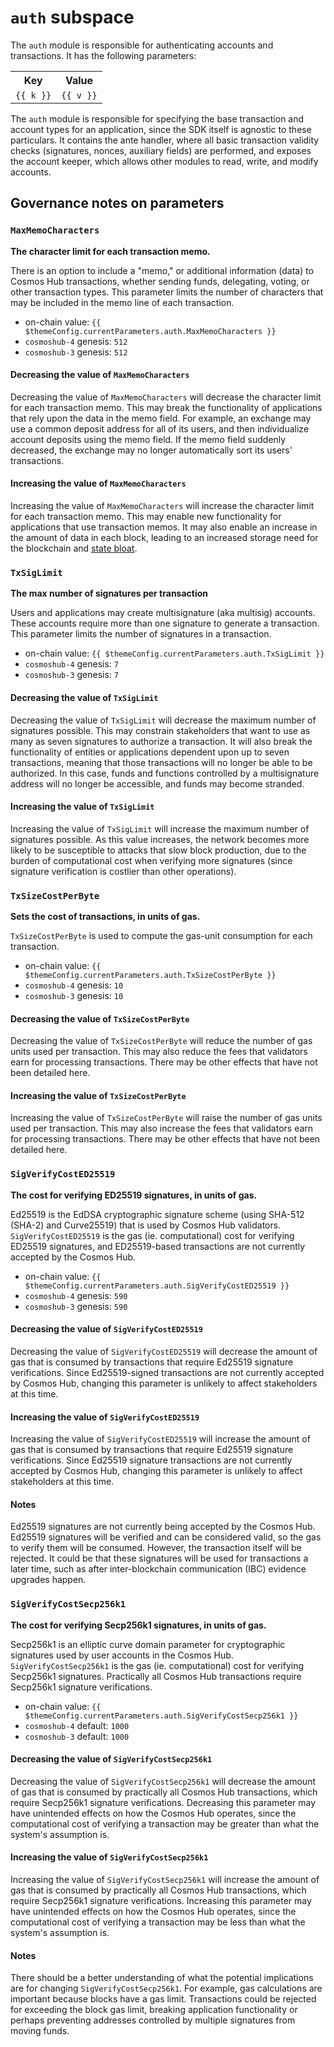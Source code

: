 # `auth` subspace

The `auth` module is responsible for authenticating accounts and transactions. It has the following parameters:

<table>
    <tr>
        <th>Key</th>
        <th>Value</th>
    </tr>
    <tr v-for="(v,k) in $themeConfig.currentParameters.auth">
        <td><a :href="'#'+k"><code>{{ k }}</code></a></td>
        <td><code>{{ v }}</code></td>
    </tr>
</table>

The `auth` module is responsible for specifying the base transaction and account types for an application, since the SDK itself is agnostic to these particulars. It contains the ante handler, where all basic transaction validity checks (signatures, nonces, auxiliary fields) are performed, and exposes the account keeper, which allows other modules to read, write, and modify accounts.

## Governance notes on parameters

### `MaxMemoCharacters`

**The character limit for each transaction memo.**

There is an option to include a "memo," or additional information (data) to Cosmos Hub transactions, whether sending funds, delegating, voting, or other transaction types. This parameter limits the number of characters that may be included in the memo line of each transaction.

* on-chain value: `{{ $themeConfig.currentParameters.auth.MaxMemoCharacters }}`
* `cosmoshub-4` genesis: `512`
* `cosmoshub-3` genesis: `512`

#### Decreasing the value of `MaxMemoCharacters`

Decreasing the value of `MaxMemoCharacters` will decrease the character limit for each transaction memo. This may break the functionality of applications that rely upon the data in the memo field. For example, an exchange may use a common deposit address for all of its users, and then individualize account deposits using the memo field. If the memo field suddenly decreased, the exchange may no longer automatically sort its users' transactions.

#### Increasing the value of `MaxMemoCharacters`
<!-- markdown-link-check-disable -->
Increasing the value of `MaxMemoCharacters` will increase the character limit for each transaction memo. This may enable new functionality for applications that use transaction memos. It may also enable an increase in the amount of data in each block, leading to an increased storage need for the blockchain and [state bloat](https://thecontrol.co/state-growth-a-look-at-the-problem-and-its-solutions-6de9d7634b0b).
<!-- markdown-link-check-enable -->
### `TxSigLimit`

**The max number of signatures per transaction**

Users and applications may create multisignature (aka multisig) accounts. These accounts require more than one signature to generate a transaction. This parameter limits the number of signatures in a transaction.

* on-chain value: `{{ $themeConfig.currentParameters.auth.TxSigLimit }}`
* `cosmoshub-4` genesis: `7`
* `cosmoshub-3` genesis: `7`

#### Decreasing the value of `TxSigLimit`

Decreasing the value of `TxSigLimit` will decrease the maximum number of signatures possible. This may constrain stakeholders that want to use as many as seven signatures to authorize a transaction. It will also break the functionality of entities or applications dependent upon up to seven transactions, meaning that those transactions will no longer be able to be authorized. In this case, funds and functions controlled by a multisignature address will no longer be accessible, and funds may become stranded.

#### Increasing the value of `TxSigLimit`

Increasing the value of `TxSigLimit` will increase the maximum number of signatures possible. As this value increases, the network becomes more likely to be susceptible to attacks that slow block production, due to the burden of computational cost when verifying more signatures (since signature verification is costlier than other operations).

### `TxSizeCostPerByte`

**Sets the cost of transactions, in units of gas.**

`TxSizeCostPerByte` is used to compute the gas-unit consumption for each transaction.

* on-chain value: `{{ $themeConfig.currentParameters.auth.TxSizeCostPerByte }}`
* `cosmoshub-4` genesis: `10`
* `cosmoshub-3` genesis: `10`

#### Decreasing the value of `TxSizeCostPerByte`

Decreasing the value of `TxSizeCostPerByte` will reduce the number of gas units used per transaction. This may also reduce the fees that validators earn for processing transactions. There may be other effects that have not been detailed here.

#### Increasing the value of `TxSizeCostPerByte`

Increasing the value of `TxSizeCostPerByte` will raise the number of gas units used per transaction. This may also increase the fees that validators earn for processing transactions. There may be other effects that have not been detailed here.

### `SigVerifyCostED25519`

**The cost for verifying ED25519 signatures, in units of gas.**

Ed25519 is the EdDSA cryptographic signature scheme (using SHA-512 (SHA-2) and Curve25519) that is used by Cosmos Hub validators. `SigVerifyCostED25519` is the gas (ie. computational) cost for verifying ED25519 signatures, and ED25519-based transactions are not currently accepted by the Cosmos Hub.

* on-chain value: `{{ $themeConfig.currentParameters.auth.SigVerifyCostED25519 }}`
* `cosmoshub-4` genesis: `590`
* `cosmoshub-3` genesis: `590`

#### Decreasing the value of `SigVerifyCostED25519`

Decreasing the value of `SigVerifyCostED25519` will decrease the amount of gas that is consumed by transactions that require Ed25519 signature verifications. Since Ed25519-signed transactions are not currently accepted by Cosmos Hub, changing this parameter is unlikely to affect stakeholders at this time.

#### Increasing the value of `SigVerifyCostED25519`

Increasing the value of `SigVerifyCostED25519` will increase the amount of gas that is consumed by transactions that require Ed25519 signature verifications. Since Ed25519 signature transactions are not currently accepted by Cosmos Hub, changing this parameter is unlikely to affect stakeholders at this time.

#### Notes

Ed25519 signatures are not currently being accepted by the Cosmos Hub. Ed25519 signatures will be verified and can be considered valid, so the gas to verify them will be consumed. However, the transaction itself will be rejected. It could be that these signatures will be used for transactions a later time, such as after inter-blockchain communication (IBC) evidence upgrades happen.

### `SigVerifyCostSecp256k1`

**The cost for verifying Secp256k1 signatures, in units of gas.**

Secp256k1 is an elliptic curve domain parameter for cryptographic signatures used by user accounts in the Cosmos Hub. `SigVerifyCostSecp256k1` is the gas (ie. computational) cost for verifying Secp256k1 signatures. Practically all Cosmos Hub transactions require Secp256k1 signature verifications.

* on-chain value: `{{ $themeConfig.currentParameters.auth.SigVerifyCostSecp256k1 }}`
* `cosmoshub-4` default: `1000`
* `cosmoshub-3` default: `1000`

#### Decreasing the value of `SigVerifyCostSecp256k1`

Decreasing the value of `SigVerifyCostSecp256k1` will decrease the amount of gas that is consumed by practically all Cosmos Hub transactions, which require Secp256k1 signature verifications. Decreasing this parameter may have unintended effects on how the Cosmos Hub operates, since the computational cost of verifying a transaction may be greater than what the system's assumption is.

#### Increasing the value of `SigVerifyCostSecp256k1`

Increasing the value of `SigVerifyCostSecp256k1` will increase the amount of gas that is consumed by practically all Cosmos Hub transactions, which require Secp256k1 signature verifications. Increasing this parameter may have unintended effects on how the Cosmos Hub operates, since the computational cost of verifying a transaction may be less than what the system's assumption is.

#### Notes

There should be a better understanding of what the potential implications are for changing `SigVerifyCostSecp256k1`. For example, gas calculations are important because blocks have a gas limit. Transactions could be rejected for exceeding the block gas limit, breaking application functionality or perhaps preventing addresses controlled by multiple signatures from moving funds.
